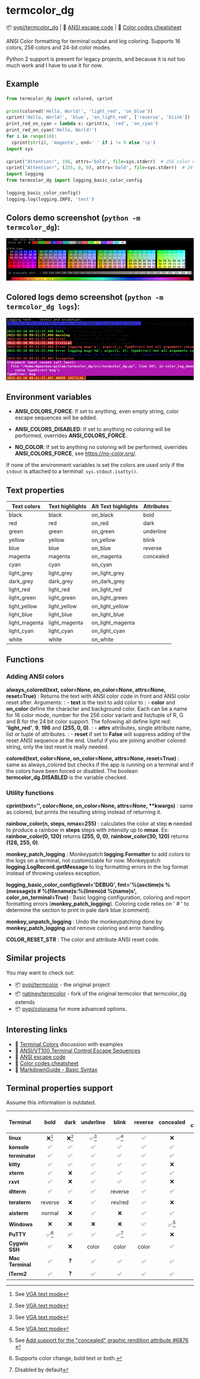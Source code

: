 termcolor_dg
============

📦 [pypi/termcolor_dg](https://pypi.python.org/pypi/termcolor_dg) |
📑 [ANSI escape code](https://en.wikipedia.org/wiki/ANSI_escape_code) |
📑 [Color codes cheatsheet](https://delameter.github.io/termcolor)

ANSI Color formatting for terminal output and log coloring. Supports 16 colors, 256 colors and 24-bit color modes.

Python 2 support is present for legacy projects, and because it is not too much work and I have to use it for now.


Example
-------

```python
from termcolor_dg import colored, cprint

print(colored('Hello, World!', 'light_red', 'on_blue'))
cprint('Hello, World!', 'blue', 'on_light_red', ['reverse', 'blink'])
print_red_on_cyan = lambda x: cprint(x, 'red', 'on_cyan')
print_red_on_cyan('Hello, World!')
for i in range(10):
  cprint(str(i), 'magenta', end=' ' if i != 9 else '\n')
import sys

cprint("Attention!", 196, attrs='bold', file=sys.stderr)  # 256 color mode
cprint("Attention!", (255, 0, 0), attrs='bold', file=sys.stderr)  # 24-bit color mode
import logging
from termcolor_dg import logging_basic_color_config

logging_basic_color_config()
logging.log(logging.INFO, 'test')
```


Colors demo screenshot (`python -m termcolor_dg`):
--------------------------------------------------

![colors.png](https://raw.githubusercontent.com/gunchev/termcolor_dg/master/colors.png "Colors demo")


Colored logs demo screenshot (`python -m termcolor_dg logs`):
-------------------------------------------------------------

![color_logs.png](https://raw.githubusercontent.com/gunchev/termcolor_dg/master/color_logs.png "Colorized logs demo")


Environment variables
---------------------

- **ANSI_COLORS_FORCE**:
  If set to anything, even empty string, color escape sequences will be added.

- **ANSI_COLORS_DISABLED**:
  If set to anything no coloring will be performed, overrides **ANSI_COLORS_FORCE**.

- **NO_COLOR**:
  If set to anything no coloring will be performed, overrides **ANSI_COLORS_FORCE**,
  see https://no-color.org/.

If none of the environment variables is set the colors are used
only if the ``stdout`` is attached to a terminal: ``sys.stdout.isatty()``.


Text properties
---------------

| Text colors   | Text highlights | Alt Text highlights | Attributes |
|---------------|-----------------|---------------------|------------|
| black         | black           | on_black            | bold       |
| red           | red             | on_red              | dark       |
| green         | green           | on_green            | underline  |
| yellow        | yellow          | on_yellow           | blink      |
| blue          | blue            | on_blue             | reverse    |
| magenta       | magenta         | on_magenta          | concealed  |
| cyan          | cyan            | on_cyan             |            |
| light_grey    | light_grey      | on_light_grey       |            |
| dark_grey     | dark_grey       | on_dark_grey        |            |
| light_red     | light_red       | on_light_red        |            |
| light_green   | light_green     | on_light_green      |            |
| light_yellow  | light_yellow    | on_light_yellow     |            |
| light_blue    | light_blue      | on_light_blue       |            |
| light_magenta | light_magenta   | on_light_magenta    |            |
| light_cyan    | light_cyan      | on_light_cyan       |            |
| white         | white           | on_white            |            |


Functions
---------

### Adding ANSI colors

**always_colored(text, color=None, on_color=None, attrs=None, reset=True)**
:   Returns the text with ANSI color code in front and ANSI color reset after. Arguments:
:   - **text** is the text to add color to
:   - **color** and **on_color** define the character and background color. Each can be a name for 16 color mode, number for the 256 color variant and list/tuple of R, G and B for the 24 bit color support. The following all define light red: **'light_red'**, **9**, **196** and **(255, 0, 0)**.
:   - **attrs** attributes, single attribute name, list or tuple of attributes.
:   - **reset** if set to **False** will suppress adding of the reset ANSI sequence at the end. Useful if you are joining another colored string, only the last reset is really needed.

**colored(text, color=None, on_color=None, attrs=None, reset=True)**
:   same as always_colored but checks if the app is running on a terminal and if the colors have been forced or disabled. The boolean **termcolor_dg.DISABLED** is the variable checked.


### Utility functions

**cprint(text='', color=None, on_color=None, attrs=None, \*\*kwargs)**
:   same as colored, but prints the resulting string instead of returning it.

**rainbow_color(n, steps, nmax=255)**
:   calculates the color at step **n** needed to produce a rainbow in **steps** steps with intensity up to **nmax**. Ex: **rainbow_color(0, 120)** returns **(255, 0, 0)**, **rainbow_color(30, 120)** returns **(128, 255, 0)**.

**monkey_patch_logging**
:   Monkeypatch **logging.Formatter** to add colors to the logs on a terminal, not customizable for now. Monkeypatch **logging.LogRecord.getMessage** to log formatting errors in the log format instead of throwing useless exception.

**logging_basic_color_config(level='DEBUG', fmt='%(asctime)s %(message)s  # %(filename)s:%(lineno)d %(name)s', color_on_terminal=True)**
:   Basic logging configuration, coloring and report formatting errors (**monkey_patch_logging**). Coloring code relies on '  # ' to determine the section to print in pale dark blue (comment).

**monkey_unpatch_logging**
:   Undo the monkeypatching done by **monkey_patch_logging** and remove coloring and error handling.

**COLOR_RESET_STR**
:   The color and attribute ANSI reset code.


## Similar projects

You may want to check out:

- 📦 [pypi/termcolor](https://pypi.python.org/pypi/termcolor) - the original project
- 📦 [natmey/termcolor](https://github.com/natmey/termcolor) - fork of the original termcolor that termcolor_dg extends
- 📦 [pypi/colorama](https://pypi.org/project/colorama/) for more advanced options.


## Interesting links

- 📑 [Terminal Colors](https://github.com/termstandard/colors) discussion with examples
- 📑 [ANSI/VT100 Terminal Control Escape Sequences](https://www2.ccs.neu.edu/research/gpc/VonaUtils/vona/terminal/vtansi.htm)
- 📑 [ANSI escape code](https://en.wikipedia.org/wiki/ANSI_escape_code)
- 📑 [Color codes cheatsheet](https://delameter.github.io/termcolor)
- 📑 [MarkdownGuide - Basic Syntax](https://www.markdownguide.org/basic-syntax)


Terminal properties support
---------------------------
Assume this information is outdated.

| Terminal         |  bold   | dark  | underline |  blink  | reverse | concealed | 256 colors | 24-bit color |
|:-----------------|:-------:|:-----:|:---------:|:-------:|:-------:|:---------:|:----------:|:------------:|
| **linux**        |  ❌[^3]  | ❌[^3] |   ✅[^3]   |  ✅[^3]  |    ✅    |     ❌     |     ❌      |      ❌       |
| **konsole**      |    ✅    |   ✅   |     ✅     |    ✅    |    ✅    |     ✅     |     ✅      |      ✅       |
| **terminator**   |    ✅    |   ✅   |     ✅     |    ✅    |    ✅    |     ✅     |     ✅      |      ✅       |
| **kitty**        |    ✅    |   ✅   |     ✅     |    ✅    |    ✅    |     ❌     |     ✅      |      ✅       |
| **xterm**        |    ✅    |   ❌   |     ✅     |    ✅    |    ✅    |     ✅     |     ✅      |      ✅       |
| **rxvt**         |    ✅    |   ❌   |     ✅     |    ✅    |    ✅    |     ❌     |     ✅      |      ❌       |
| **dtterm**       |    ✅    |   ✅   |     ✅     | reverse |    ✅    |     ✅     |     ❓      |      ❓       |
| **teraterm**     | reverse |   ❌   |     ✅     | rev/red |    ✅    |     ❌     |     ❓      |      ❓       |
| **aixterm**      | normal  |   ❌   |     ✅     |    ❌    |    ✅    |     ✅     |     ❓      |      ❓       |
| **Windows**      |    ❌    |   ❌   |     ❌     |    ❌    |    ✅    |   ✅[^4]   |     ❓      |      ✅       |
| **PuTTY**        |  ✅[^2]  |   ✅   |     ✅     |  ✅[^1]  |    ✅    |     ❌     |     ✅      |      ✅       |
| **Cygwin SSH**   |    ✅    |   ❌   |   color   |  color  |  color  |     ✅     |     ❓      |      ❓       |
| **Mac Terminal** |    ✅    |   ❓   |     ✅     |    ✅    |    ✅    |     ✅     |     ✅      |      ❓       |
| **iTerm2**       |    ✅    |   ❓   |     ✅     |    ✅    |    ✅    |     ✅     |     ✅      |      ✅       |

[^1]: Disabled by default

[^2]: Supports color change, bold text or both.

[^3]: See [VGA text mode](https://en.wikipedia.org/wiki/VGA_text_mode)

[^4]: See [Add support for the "concealed" graphic rendition attribute #6876 ](https://github.com/microsoft/terminal/issues/6876)
